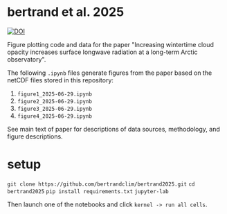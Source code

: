 # bertrand et al. 2025
[![DOI](https://zenodo.org/badge/944806702.svg)](https://doi.org/10.5281/zenodo.15786066)

Figure plotting code and data for the paper "Increasing wintertime cloud opacity increases surface longwave radiation at a long-term Arctic observatory". 

The following `.ipynb` files generate figures from the paper based on the netCDF files stored in this repository:
1. `figure1_2025-06-29.ipynb`
2. `figure2_2025-06-29.ipynb`
3. `figure3_2025-06-29.ipynb`
4. `figure4_2025-06-29.ipynb`

See main text of paper for descriptions of data sources, methodology, and figure descriptions.

# setup
`git clone https://github.com/bertrandclim/bertrand2025.git`
`cd bertrand2025`
`pip install requirements.txt`
`jupyter-lab`

Then launch one of the notebooks and click `kernel -> run all cells`.
